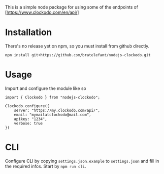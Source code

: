 This is a simple node package for using some of the endpoints of [https://www.clockodo.com/en/api/]

# Installation

There's no release yet on npm, so you must install from github directly.

```
npm install git+https://github.com/bratelefant/nodejs-clockodo.git
```

# Usage

Import and configure the module like so

```
import { Clockodo } from "nodejs-clockodo";

Clockodo.configure({
    server: "https://my.clockodo.com/api/",
    email: "mymailatclockodo@mail.com",
    apikey: "1234",
    verbose: true
})
```

# CLI

Configure CLI by copying `settings.json.example` to `settings.json` and fill in the required infos. Start by `npm run cli`.
